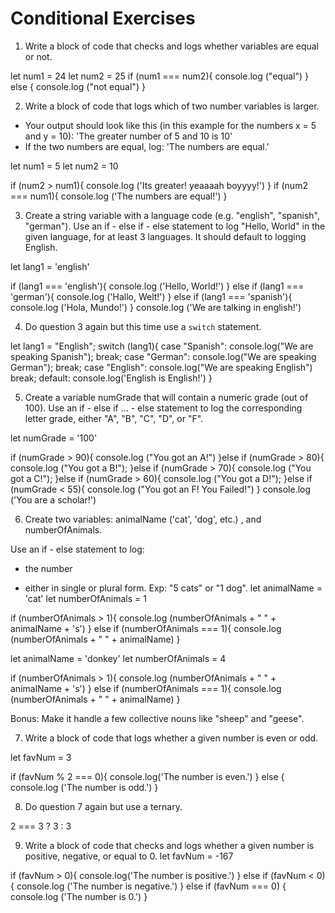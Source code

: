 # Conditional Exercises

1. Write a block of code that checks and logs whether variables are equal or not.

let num1 = 24
let num2 = 25
if (num1 === num2){
  console.log ("equal")
} else {
  console.log ("not equal")
}


2. Write a block of code that logs which of two number variables is larger.
  * Your output should look like this (in this example for the numbers x = 5 and y = 10): 'The greater number of 5 and 10 is 10'
  * If the two numbers are equal, log: 'The numbers are equal.'

let num1 = 5
let num2 = 10

if (num2 > num1){
  console.log ('Its greater! yeaaaah boyyyy!')
}
if (num2 === num1){
  console.log ('The numbers are equal!')
}



3. Create a string variable with a language code (e.g. "english", "spanish", "german").
Use an if - else if - else statement to log "Hello, World" in the given language, for at least 3 languages.
It should default to logging English.

let lang1 = 'english'

if (lang1 === 'english'){
  console.log ('Hello, World!')
} else if (lang1 === 'german'){
  console.log ('Hallo, Welt!')
} else if (lang1 === 'spanish'){
  console.log ('Hola, Mundo!')
}
console.log ('We are talking in english!')


4. Do question 3 again but this time use a `switch` statement.

let lang1 = "English";
switch (lang1){
  case "Spanish":
  console.log("We are speaking Spanish");
  break;
  case "German":
  console.log("We are speaking German");
  break;
  case "English":
  console.log("We are speaking English")
  break;
  default:
  console.log('English is English!')
}

5. Create a variable numGrade that will contain a numeric grade (out of 100).
Use an if - else if ... - else statement to log the corresponding letter grade, either "A", "B", "C", "D", or "F".

let numGrade = '100'

if (numGrade > 90){
  console.log ("You got an A!")
}else if (numGrade > 80){
  console.log ("You got a B!");
  }else if (numGrade > 70){
  console.log ("You got a C!");
  }else if (numGrade > 60){
    console.log ("You got a D!");
  }else if (numGrade < 55){
    console.log ("You got an F! You Failed!")
  }
  console.log ('You are a scholar!')



6. Create two variables: animalName ('cat', 'dog', etc.) , and numberOfAnimals.

Use an if - else statement to log:

  * the number

  * either in single or plural form. Exp: "5 cats" or "1 dog".
  let animalName = 'cat'
let numberOfAnimals = 1

if (numberOfAnimals > 1){
  console.log (numberOfAnimals + " " + animalName + 's')
} else if (numberOfAnimals === 1){
  console.log (numberOfAnimals + " " + animalName)
}

let animalName = 'donkey'
let numberOfAnimals = 4

if (numberOfAnimals > 1){
  console.log (numberOfAnimals + " " + animalName + 's')
} else if (numberOfAnimals === 1){
  console.log (numberOfAnimals + " " + animalName)
}


Bonus: Make it handle a few collective nouns like "sheep" and "geese".

7. Write a block of code that logs whether a given number is even or odd.

let favNum = 3

if (favNum % 2 === 0){
  console.log('The number is even.')
} else {
  console.log ('The number is odd.')
}

8. Do question 7 again but use a ternary.

2 === 3 ? 3 : 3

9. Write a block of code that checks and logs whether a given number is positive, negative, or equal to 0.
let favNum = -167

if (favNum > 0){
  console.log('The number is positive.')
} else if (favNum < 0) {
  console.log ('The number is negative.')
} else if (favNum === 0) {
  console.log ('The number is 0.')
}
